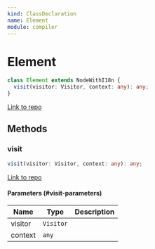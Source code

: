 ```yaml
---
kind: ClassDeclaration
name: Element
module: compiler
---
```


# Element

```ts
class Element extends NodeWithI18n {
  visit(visitor: Visitor, context: any): any;
}
```

[Link to repo](https://github.com/timdeschryver/angular/blob/master/packages/compiler/src/ml_parser/ast.ts#L64-L74)

## Methods

### visit

```ts
visit(visitor: Visitor, context: any): any;
```

[Link to repo](https://github.com/timdeschryver/angular/blob/master/packages/compiler/src/ml_parser/ast.ts#L71-L73)

#### Parameters (#visit-parameters)

| Name    | Type      | Description |
| ------- | --------- | ----------- |
| visitor | `Visitor` |             |
| context | `any`     |             |
